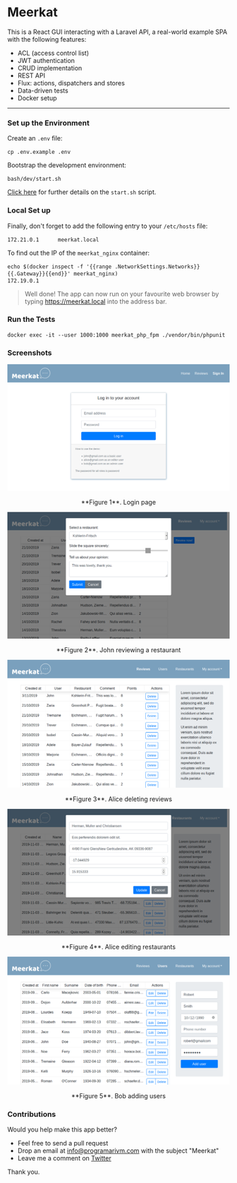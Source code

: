# Meerkat

This is a React GUI interacting with a Laravel API, a real-world example SPA with the following features:

- ACL (access control list)
- JWT authentication
- CRUD implementation
- REST API
- Flux: actions, dispatchers and stores
- Data-driven tests
- Docker setup

---

### Set up the Environment

Create an `.env` file:

    cp .env.example .env

Bootstrap the development environment:

    bash/dev/start.sh

[Click here](https://github.com/programarivm/meerkat/blob/master/bash/dev/start.sh) for further details on the `start.sh` script.

### Local Set up

Finally, don't forget to add the following entry to your `/etc/hosts` file:

    172.21.0.1      meerkat.local

To find out the IP of the `meerkat_nginx` container:

    echo $(docker inspect -f '{{range .NetworkSettings.Networks}}{{.Gateway}}{{end}}' meerkat_nginx)
    172.19.0.1

> Well done! The app can now run on your favourite web browser by typing https://meerkat.local into the address bar.

### Run the Tests

    docker exec -it --user 1000:1000 meerkat_php_fpm ./vendor/bin/phpunit

### Screenshots

<p align="center">
    <img src="https://github.com/programarivm/meerkat/blob/master/resources/images/Figure%201%20-%20Login.png" />
</p>

<p align="center">
    **Figure 1**. Login page
</p>

<p align="center">
    <img src="https://github.com/programarivm/meerkat/blob/master/resources/images/Figure%202%20-%20John%20reviewing%20a%20restaurant.png" />
</p>

<p align="center">
    **Figure 2**. John reviewing a restaurant
</p>

<p align="center">
    <img src="https://github.com/programarivm/meerkat/blob/master/resources/images/Figure%203%20-%20Alice%20deleting%20reviews.png" />
</p>

<p align="center">
    **Figure 3**. Alice deleting reviews
</p>

<p align="center">
    <img src="https://github.com/programarivm/meerkat/blob/master/resources/images/Figure%204%20-%20Alice%20editing%20restaurants.png" />
</p>

<p align="center">
    **Figure 4**. Alice editing restaurants
</p>

<p align="center">
    <img src="https://github.com/programarivm/meerkat/blob/master/resources/images/Figure%205%20-%20Bob%20adding%20users.png" />
</p>

<p align="center">
    **Figure 5**. Bob adding users
</p>

### Contributions

Would you help make this app better?

- Feel free to send a pull request
- Drop an email at info@programarivm.com with the subject "Meerkat"
- Leave me a comment on [Twitter](https://twitter.com/programarivm)

Thank you.
